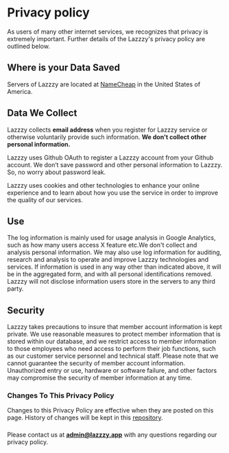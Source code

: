 # Privacy policy

As users of many other internet services, we recognizes that privacy is extremely important. Further details of the Lazzzy's privacy policy are outlined below.

## Where is your Data Saved
Servers of Lazzzy are located at [NameCheap](https://namecheap.com) in the United States of America.

## Data We Collect
Lazzzy collects **email address** when you register for Lazzzy service or otherwise voluntarily provide such information. **We don't collect other personal information.**

Lazzzy uses Github OAuth to register a Lazzzy account from your Github account. We don’t save password and other personal information to Lazzzy. So, no worry about password leak.

Lazzzy uses cookies and other technologies to enhance your online experience and to learn about how you use the service in order to improve the quality of our services.

## Use
The log information is mainly used for usage analysis in Google Analytics, such as how many users access X feature etc.We don't collect and  analysis personal information.
We may also use log information for auditing, research and analysis to operate and improve Lazzzy technologies and services.
If information is used in any way other than indicated above, it will be in the aggregated form, and with all personal identifications removed.
Lazzzy will not disclose information users store in the servers to any third party.

## Security
Lazzzy takes precautions to insure that member account information is kept private. We use reasonable measures to protect member information that is stored within our database, and we restrict access to member information to those employees who need access to perform their job functions, such as our customer service personnel and technical staff. Please note that we cannot guarantee the security of member account information. Unauthorized entry or use, hardware or software failure, and other factors may compromise the security of member information at any time.

### Changes To This Privacy Policy
Changes to this Privacy Policy are effective when they are posted on this page.
History of changes will be kept in this [repository](https://github.com/lazzzyapp/lazzzy-extension).
### 

Please contact us at **admin@lazzzy.app** with any questions regarding our privacy policy.
